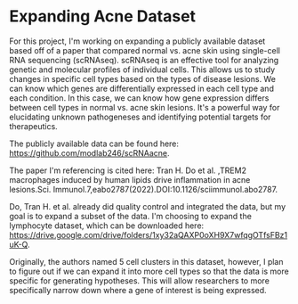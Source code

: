 # Expanding Acne Dataset

For this project, I'm working on expanding a publicly available dataset based off of a paper that compared normal vs. acne skin using single-cell RNA sequencing (scRNAseq). scRNAseq is an effective tool for analyzing genetic and molecular profiles of individual cells. This allows us to study changes in specific cell types based on the types of disease lesions. We can know which genes are differentially expressed in each cell type and each condition. In this case, we can know how gene expression differs between cell types in normal vs. acne skin lesions. It's a powerful way for elucidating unknown pathogeneses and identifying potential targets for therapeutics.

The publicly available data can be found here: https://github.com/modlab246/scRNAacne. 

The paper I'm referencing is cited here:
Tran H. Do et al. ,TREM2 macrophages induced by human lipids drive inflammation in acne lesions.Sci. Immunol.7,eabo2787(2022).DOI:10.1126/sciimmunol.abo2787.

Do, Tran H. et al. already did quality control and integrated the data, but my goal is to expand a subset of the data. I'm choosing to expand the lymphocyte dataset, which can be downloaded here: https://drive.google.com/drive/folders/1xy32aQAXP0oXH9X7wfqgOTfsFBz1uK-Q. 

Originally, the authors named 5 cell clusters in this dataset, however, I plan to figure out if we can expand it into more cell types so that the data is more specific for generating hypotheses. This will allow researchers to more specifically narrow down where a gene of interest is being expressed.
